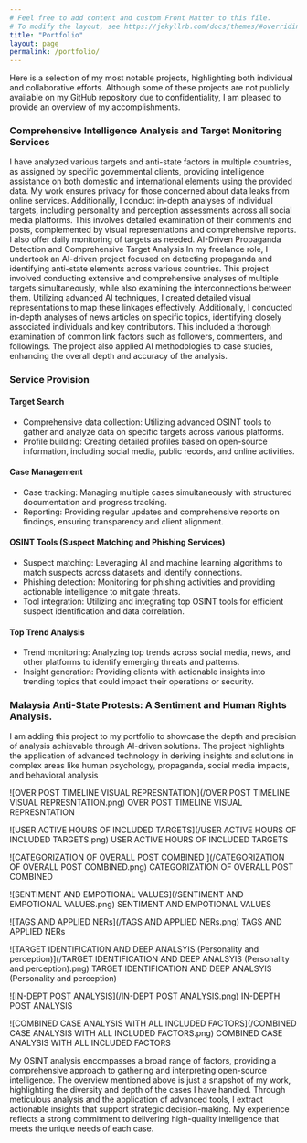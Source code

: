 ```yaml
---
# Feel free to add content and custom Front Matter to this file.
# To modify the layout, see https://jekyllrb.com/docs/themes/#overriding-theme-defaults
title: "Portfolio"
layout: page
permalink: /portfolio/
---
```


Here is a selection of my most notable projects, highlighting both individual and collaborative efforts. Although some of these projects are not publicly available on my GitHub repository due to confidentiality, I am pleased to provide an overview of my accomplishments.
### Comprehensive Intelligence Analysis and Target Monitoring Services
I have analyzed various targets and anti-state factors in multiple countries, as assigned by specific governmental clients, providing intelligence assistance on both domestic and international elements using the provided data. My work ensures privacy for those concerned about data leaks from online services. Additionally, I conduct in-depth analyses of individual targets, including personality and perception assessments across all social media platforms. This involves detailed examination of their comments and posts, complemented by visual representations and comprehensive reports. I also offer daily monitoring of targets as needed.
AI-Driven Propaganda Detection and Comprehensive Target Analysis
In my freelance role, I undertook an AI-driven project focused on detecting propaganda and identifying anti-state elements across various countries. This project involved conducting extensive and comprehensive analyses of multiple targets simultaneously, while also examining the interconnections between them. Utilizing advanced AI techniques, I created detailed visual representations to map these linkages effectively. Additionally, I conducted in-depth analyses of news articles on specific topics, identifying closely associated individuals and key contributors. This included a thorough examination of common link factors such as followers, commenters, and followings. The project also applied AI methodologies to case studies, enhancing the overall depth and accuracy of the analysis.
### Service Provision
#### Target Search
- Comprehensive data collection: Utilizing advanced OSINT tools to gather and analyze data on specific targets across various platforms.
- Profile building: Creating detailed profiles based on open-source information, including social media, public records, and online activities.
  
#### Case Management
- Case tracking: Managing multiple cases simultaneously with structured documentation and progress tracking.
-	Reporting: Providing regular updates and comprehensive reports on findings, ensuring transparency and client alignment.
  
#### OSINT Tools (Suspect Matching and Phishing Services)
-	Suspect matching: Leveraging AI and machine learning algorithms to match suspects across datasets and identify connections.
-	Phishing detection: Monitoring for phishing activities and providing actionable intelligence to mitigate threats.
-	Tool integration: Utilizing and integrating top OSINT tools for efficient suspect identification and data correlation.
  
#### Top Trend Analysis
-	Trend monitoring: Analyzing top trends across social media, news, and other platforms to identify emerging threats and patterns.
-	Insight generation: Providing clients with actionable insights into trending topics that could impact their operations or security.

### Malaysia Anti-State Protests: A Sentiment and Human Rights Analysis.
I am adding this project to my portfolio to showcase the depth and precision of analysis achievable through AI-driven solutions. The project highlights the application of advanced technology in deriving insights and solutions in complex areas like human psychology, propaganda, social media impacts, and behavioral analysis

![OVER POST TIMELINE VISUAL REPRESNTATION](/OVER POST TIMELINE VISUAL REPRESNTATION.png)
OVER POST TIMELINE VISUAL REPRESNTATION

![USER ACTIVE HOURS OF INCLUDED TARGETS](/USER ACTIVE HOURS OF INCLUDED TARGETS.png)
USER ACTIVE HOURS OF INCLUDED TARGETS

![CATEGORIZATION OF OVERALL POST COMBINED ](/CATEGORIZATION OF OVERALL POST COMBINED.png)
CATEGORIZATION OF OVERALL POST COMBINED

![SENTIMENT AND EMPOTIONAL VALUES](/SENTIMENT AND EMPOTIONAL VALUES.png)
SENTIMENT AND EMPOTIONAL VALUES

![TAGS AND APPLIED NERs](/TAGS AND APPLIED NERs.png)
TAGS AND APPLIED NERs

![TARGET IDENTIFICATION AND DEEP ANALSYIS (Personality and perception)](/TARGET IDENTIFICATION AND DEEP ANALSYIS (Personality and perception).png)
TARGET IDENTIFICATION AND DEEP ANALSYIS (Personality and perception)

![IN-DEPT POST ANALYSIS](/IN-DEPT POST ANALYSIS.png)
IN-DEPTH POST ANALYSIS

![COMBINED CASE ANALYSIS WITH ALL INCLUDED FACTORS](/COMBINED CASE ANALYSIS WITH ALL INCLUDED FACTORS.png)
COMBINED CASE ANALYSIS WITH ALL INCLUDED FACTORS

My OSINT analysis encompasses a broad range of factors, providing a comprehensive approach to gathering and interpreting open-source intelligence. The overview mentioned above is just a snapshot of my work, highlighting the diversity and depth of the cases I have handled. Through meticulous analysis and the application of advanced tools, I extract actionable insights that support strategic decision-making. My experience reflects a strong commitment to delivering high-quality intelligence that meets the unique needs of each case.
